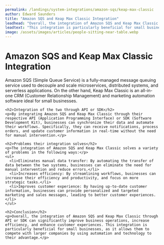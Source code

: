 ```yaml
---
permalink: /landings/system-integrations/amazon-sqs/keap-max-classic
author: Edward Saunders
title: "Amazon SQS and Keap Max Classic Integration"
leadhead: "Overall, the integration of Amazon SQS and Keap Max Classic through API or SDK can significantly improve business operations, increase efficiency, and enhance customer experiences"
leadtext: "This integration is particularly beneficial for small businesses, as it allows them to compete with larger companies by using automation and technology to their advantage."
image: /assets/images/articles/people-sitting-near-table.webp
---
```

<div class="arttext">    <h1>Amazon SQS and Keap Max Classic Integration</h1>
    <p>Amazon SQS (Simple Queue Service) is a fully-managed message queuing service used to decouple and scale microservices, distributed systems, and serverless applications. On the other hand, Keap Max Classic is an all-in-one CRM (Customer Relationship Management) and marketing automation software ideal for small businesses.</p>
    
    <h2>Integration of the two through API or SDK</h2>
    <p>By integrating Amazon SQS and Keap Max Classic through their respective API (Application Programming Interface) or SDK (Software Development Kit), businesses can synchronize their data and automate their workflows. Specifically, they can receive notifications, process orders, and update customer information in real-time without the need for manual intervention.</p>
    
    <h2>Problems their integration solves</h2>
    <p>The integration of Amazon SQS and Keap Max Classic solves a variety of problems in the following ways:</p>
    <ul>
      <li>Eliminates manual data transfer: By automating the transfer of data between the two systems, businesses can eliminate the need for manual intervention and reduce errors.</li>
      <li>Increases efficiency: By streamlining workflows, businesses can increase their efficiency and productivity, and focus on more strategic tasks.</li>
      <li>Improves customer experience: By having up-to-date customer information, businesses can provide personalized and targeted marketing and sales messages, leading to better customer experiences.</li>
    </ul>
    
    <h2>Conclusion</h2>
    <p>Overall, the integration of Amazon SQS and Keap Max Classic through API or SDK can significantly improve business operations, increase efficiency, and enhance customer experiences. This integration is particularly beneficial for small businesses, as it allows them to compete with larger companies by using automation and technology to their advantage.</p>
    
</div>